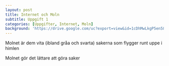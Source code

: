 ```yaml
---
layout: post
title: Internet och Moln
subtitle: Uppgift 1
categories: [Uppgifter, Internet, Moln]
background: 'https://drive.google.com/uc?export=view&id=1cDhMwLkgP5en58dBfcMP_ugpX47RTWrt'
---
```

Molnet är dem vita (ibland gråa och svarta) sakerna som flygger runt uppe i himlen

Molnet gör det lättare att göra saker

